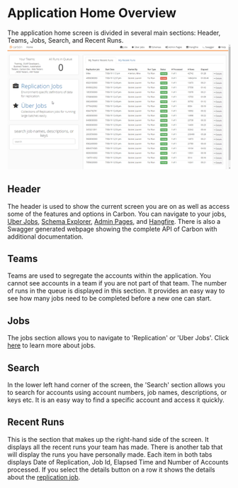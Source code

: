 # Application Home Overview
The application home screen is divided in several main sections: Header, Teams, Jobs, Search, and Recent Runs.
![Home Screen](Media/Application-Overview.png)

## Header
The header is used to show the current screen you are on as well as access some of the features and options in Carbon. You can navigate to your jobs, [Uber Jobs](Uber-Jobs.md), [Schema Explorer](Schema-Explorer.md), [Admin Pages](Admin-Pages.md), and [Hangfire](Admin-Pages.md#Hangfire). There is also a Swagger generated webpage showing the complete API of Carbon with additional documentation. 

## Teams
Teams are used to segregate the accounts within the application. You cannot see accounts in a team if you are not part of that team. 
The number of runs in the queue is displayed in this section. It provides an easy way to see how many jobs need to be completed before a new one can start.

## Jobs
The jobs section allows you to navigate to 'Replication' or 'Uber Jobs'. Click [here](TODO) to learn more about jobs. 

## Search
In the lower left hand corner of the screen, the 'Search' section allows you to search for accounts using account numbers, job names, descriptions, or keys etc. It is an easy way to find a specific account and access it quickly.

## Recent Runs
This is the section that makes up the right-hand side of the screen. It displays all the recent runs your team has made. There is another tab that will display the runs you have personally made. Each item in both tabs displays Date of Replication, Job Id, Elapsed Time and Number of Accounts processed. If you select the details button on a row it shows the details about the [replication job](TODO). 